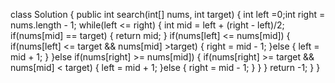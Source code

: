 class Solution {
public int search(int[] nums, int target) {
int left =0;int right = nums.length - 1;
while(left <= right) {
int mid = left + (right - left)/2;
if(nums[mid] == target) {
return mid;
}
if(nums[left] <= nums[mid]) {
if(nums[left] <= target && nums[mid] >target) {
right = mid - 1;
}else {
left = mid + 1;
}
}else if(nums[right] >= nums[mid]) {
if(nums[right] >= target && nums[mid] < target) {
left = mid + 1;
}else {
right = mid - 1;
}
}
}
return -1;
}
}